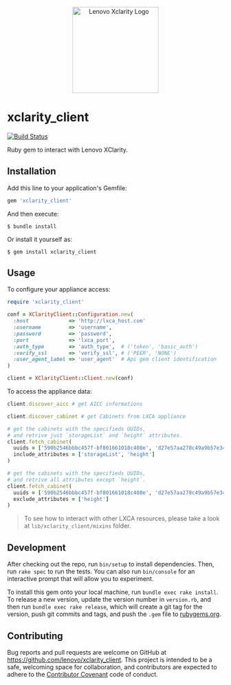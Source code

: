<p align="center"><a href="https://www3.lenovo.com/us/en/data-center/software/systems-management/xclarity/" target="_blank" rel="noopener noreferrer"><img width="200" src="https://www3.lenovo.com/medias/lenovo-systems-software-management-xclarity-intro.png?context=bWFzdGVyfHJvb3R8NjY0OXxpbWFnZS9wbmd8aDI2L2hlMS85NDQ4OTkwODAxOTUwLnBuZ3xjZTdiOWJhNDViMTVhMjJjNTFiMWRmNzlhMDFkYzRmN2NkNGJjMzk1NTUxN2ZhYjExYWU1MDJlYmUyNGJkYjIw" alt="Lenovo Xclarity Logo"></a></p>

xclarity_client
===

[![Build Status](https://travis-ci.org/lenovo/xclarity_client.svg)](https://travis-ci.org/lenovo/xclarity_client)

Ruby gem to interact with Lenovo XClarity.

## Installation

Add this line to your application's Gemfile:

```ruby
gem 'xclarity_client'
```

And then execute:

    $ bundle install

Or install it yourself as:

    $ gem install xclarity_client

## Usage

To configure your appliance access:

```ruby
require 'xclarity_client'

conf = XClarityClient::Configuration.new(
  :host             => 'http://lxca_host.com'
  :username         => 'username',
  :password         => 'password',
  :port             => 'lxca_port',
  :auth_type        => 'auth_type',  # ('token', 'basic_auth')
  :verify_ssl       => 'verify_ssl', # ('PEER', 'NONE')
  :user_agent_label => 'user_agent'  # Api gem client identification
)

client = XClarityClient::Client.new(conf)
```

To access the appliance data:

```ruby
client.discover_aicc # get AICC informations

client.discover_cabinet # get Cabinets from LXCA appliance

# get the cabinets with the specifieds UUIDs,
# and retrive just `storageList` and `height` attributes.
client.fetch_cabinet(
  uuids = ['590b2546bbbc457f-bf801661018c408e', 'd27e57aa278c49a9b57e34a8e6c6e8ae'],
  include_attributes = ['storageList', 'height']
)

# get the cabinets with the specifieds UUIDs,
# and retrive all attributes except `height`.
client.fetch_cabinet(
  uuids = ['590b2546bbbc457f-bf801661018c408e', 'd27e57aa278c49a9b57e34a8e6c6e8ae'],
  exclude_attributes = ['height']
)
```
> To see how to interact with other LXCA resources, please take a look at `lib/xclarity_client/mixins` folder.

## Development

After checking out the repo, run `bin/setup` to install dependencies. Then, run `rake spec` to run the tests. You can also run `bin/console` for an interactive prompt that will allow you to experiment.

To install this gem onto your local machine, run `bundle exec rake install`. To release a new version, update the version number in `version.rb`, and then run `bundle exec rake release`, which will create a git tag for the version, push git commits and tags, and push the `.gem` file to [rubygems.org](https://rubygems.org).

## Contributing

Bug reports and pull requests are welcome on GitHub at https://github.com/lenovo/xclarity_client. This project is intended to be a safe, welcoming space for collaboration, and contributors are expected to adhere to the [Contributor Covenant](http://contributor-covenant.org) code of conduct.
